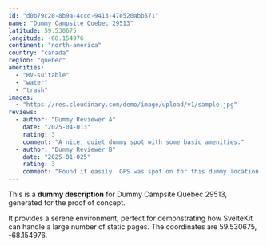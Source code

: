 ```yaml
---
id: "d0b79c20-8b9a-4ccd-9413-47e520abb571"
name: "Dummy Campsite Quebec 29513"
latitude: 59.530675
longitude: -68.154976
continent: "north-america"
country: "canada"
region: "quebec"
amenities:
  - "RV-suitable"
  - "water"
  - "trash"
images:
  - "https://res.cloudinary.com/demo/image/upload/v1/sample.jpg"
reviews:
  - author: "Dummy Reviewer A"
    date: "2025-04-013"
    rating: 3
    comment: "A nice, quiet dummy spot with some basic amenities."
  - author: "Dummy Reviewer B"
    date: "2025-01-025"
    rating: 3
    comment: "Found it easily. GPS was spot on for this dummy location."
---
```


This is a **dummy description** for Dummy Campsite Quebec 29513, generated for the proof of concept.

It provides a serene environment, perfect for demonstrating how SvelteKit can handle a large number of static pages. The coordinates are 59.530675, -68.154976.

